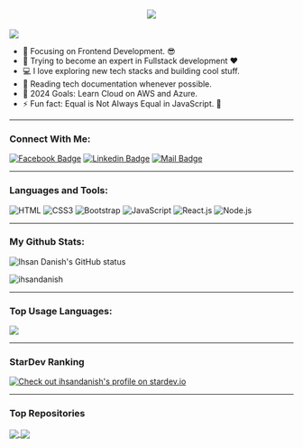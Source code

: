 <h1 align="center">
  <a href="https://git.io/typing-svg">
    <img src="https://readme-typing-svg.herokuapp.com/?lines=Hello,+There!+👋;This+is+Ihsan+Danish....;Nice+to+meet+you!&center=true&size=30">
  </a>
</h1>

![](https://komarev.com/ghpvc/?username=ihsandanish&color=brightgreen)

- 🔭 Focusing on Frontend Development. 😎
- 🌱 Trying to become an expert in Fullstack development ❤
- 💻 I love exploring new tech stacks and building cool stuff.
- 📰 Reading tech documentation whenever possible.
- 🥅 2024 Goals: Learn Cloud on AWS and Azure.
- ⚡ Fun fact: Equal is Not Always Equal in JavaScript. 🤣

---

### Connect With Me:

[![Facebook Badge](https://img.shields.io/badge/Facebook-1877F2?style=for-the-badge&logo=facebook&logoColor=white)](https://www.facebook.com/profile.php?id=100062422124724)
[![Linkedin Badge](https://img.shields.io/badge/LinkedIn-0077B5?style=for-the-badge&logo=linkedin&logoColor=white)](https://www.linkedin.com/in/ihsan-danish-101699298/)
[![Mail Badge](https://img.shields.io/badge/Gmail-D14836?style=for-the-badge&logo=gmail&logoColor=white)](mailto:your-email@example.com)

---

### Languages and Tools:

![HTML](https://img.shields.io/badge/HTML5-E34F26?style=flat-square&logo=html5&logoColor=white)
![CSS3](https://img.shields.io/badge/CSS3-1572B6?style=flat-square&logo=css3&logoColor=white)
![Bootstrap](https://img.shields.io/badge/Bootstrap-563D7C?style=flat-square&logo=bootstrap&logoColor=white)
![JavaScript](https://img.shields.io/badge/JavaScript-F7DF1E?style=flat-square&logo=javascript&logoColor=black)
![React.js](https://img.shields.io/badge/React.js-0081CB?style=flat-square&logo=react&logoColor=61DAFB)
![Node.js](https://img.shields.io/badge/Node.js-43853D?style=flat-square&logo=node.js&logoColor=white)

---

### My Github Stats:

<p>
  <img align="center" src="https://github-readme-stats.vercel.app/api?username=ihsandanish&show_icons=true&include_all_commits=true&theme=algolia&hide_border=true" alt="Ihsan Danish's GitHub status" />
</p>
<p>
  <img align="center" src="https://github-readme-streak-stats.herokuapp.com/?user=ihsandanish&theme=algolia" alt="ihsandanish" />
</p>

---

### Top Usage Languages:

<img align="center" src="https://github-readme-stats.vercel.app/api/top-langs/?username=ihsandanish&layout=compact&theme=algolia&hide_border=true&&langs_count=10" />

---

### StarDev Ranking

<a href="https://stardev.io/developers/ihsandanish1"><img alt="Check out ihsandanish's profile on stardev.io" src="https://stardev.io/developers/ihsandanish/badge/languages/locality.svg" /></a>

---

### Top Repositories

<a href="https://github.com/ihsandanish1/developer-portfolio">
  <img align="center" src="https://github-readme-stats.vercel.app/api/pin/?username=ihsandanish&repo=developer-portfolio&theme=algolia" />
</a>
<a href="https://github.com/ihsandanish1/Express-Postgres-blog">
  <img align="center" src="https://github-readme-stats.vercel.app/api/pin/?username=ihsandanish&repo=Express-Postgres-blog&theme=algolia" />
</a>
